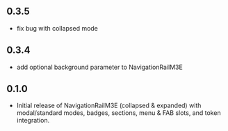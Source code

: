 ## 0.3.5
- fix bug with collapsed mode

## 0.3.4
- add optional background parameter to NavigationRailM3E

## 0.1.0
- Initial release of NavigationRailM3E (collapsed & expanded) with modal/standard modes,
  badges, sections, menu & FAB slots, and token integration.